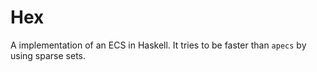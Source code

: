 # Hex

A implementation of an ECS in Haskell. It tries to be faster than `apecs` by using sparse sets.
